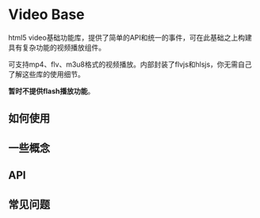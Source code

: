 # Video Base

html5 video基础功能库，提供了简单的API和统一的事件，可在此基础之上构建具有复杂功能的视频播放组件。

可支持mp4、flv、m3u8格式的视频播放。内部封装了flvjs和hlsjs，你无需自己了解这些库的使用细节。

**暂时不提供flash播放功能**。

## 如何使用

## 一些概念

## API

## 常见问题